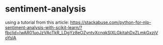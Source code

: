 # sentiment-analysis

using a tutorial from this article: https://stackabuse.com/python-for-nlp-sentiment-analysis-with-scikit-learn/?fbclid=IwAR01uoJzVAcTkR_LDgYz8eOZyntvXcnqkSlXLGkitahDxZLmkGxzjVoYslA

